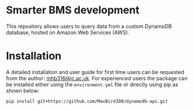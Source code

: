 # Smarter BMS development

This repository allows users to query data from a custom DynamoDB database, hosted on Amazon Web Services (AWS).

# Installation
A detailed installation and user guide for first time users can be requested from the author: mhb316@ic.ac.uk. For experienced users the package can be installed either using the `environment.yml` file or directly using pip as shown below:

`pip install git+https://github.com/MaxBird300/dynamodb-api.git`

